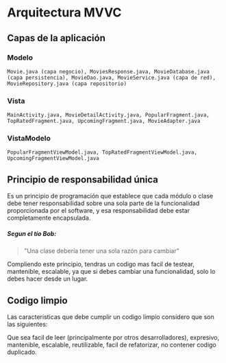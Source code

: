 # Arquitectura MVVC

## Capas de la aplicación

### Modelo
`Movie.java (capa negocio), MoviesResponse.java, MovieDatabase.java (capa persistencia), MovieDao.java, MovieService.java (capa de red), MovieRepository.java (capa repositorio)`

### Vista
`MainActivity.java, MovieDetailActivity.java, PopularFragment.java, TopRatedFragment.java, UpcomingFragment.java, MovieAdapter.java`

### VistaModelo
`PopularFragmentViewModel.java, TopRatedFragmentViewModel.java, UpcomingFragmentViewModel.java`

## Principio de responsabilidad única

Es un principio de programación que establece que cada módulo o clase debe tener responsabilidad sobre una sola parte de la funcionalidad proporcionada por el software, y esa responsabilidad debe estar completamente encapsulada. 
##### Segun el tío Bob: 
> "Una clase debería tener una sola razón para cambiar"

Compliendo este principio, tendras un codigo mas facil de testear, mantenible, escalable, ya que si debes cambiar una funcionalidad, solo lo debes hacer desde un lugar.

## Codigo limpio

Las caracteristicas que debe cumplir un codigo limpio considero que son las siguientes: 

Que sea facil de leer (principalmente por otros desarrolladores), expresivo, mantenible, escalable, reutilizable, facil de refatorizar, no contener codigo duplicado.
